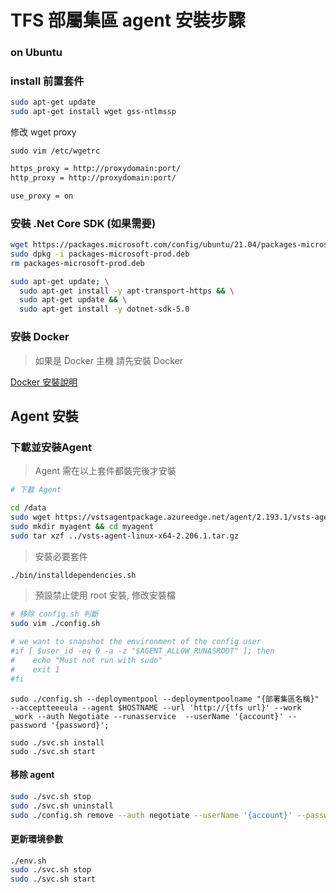 # TFS 部屬集區 agent 安裝步驟

### on Ubuntu

### install 前置套件

```bash
sudo apt-get update
sudo apt-get install wget gss-ntlmssp
```

修改 wget proxy

```bah
sudo vim /etc/wgetrc
```

```bash
https_proxy = http://proxydomain:port/
http_proxy = http://proxydomain:port/

use_proxy = on
```

### 安裝 .Net Core SDK (如果需要)

```bash
wget https://packages.microsoft.com/config/ubuntu/21.04/packages-microsoft-prod.deb -O packages-microsoft-prod.deb
sudo dpkg -i packages-microsoft-prod.deb
rm packages-microsoft-prod.deb

sudo apt-get update; \
  sudo apt-get install -y apt-transport-https && \
  sudo apt-get update && \
  sudo apt-get install -y dotnet-sdk-5.0
```

### 安裝 Docker

> 如果是 Docker 主機 請先安裝 Docker

[Docker 安裝說明](https://github.evertrust.com.tw/EA/docker_install)

## Agent 安裝

### 下載並安裝Agent

> Agent 需在以上套件都裝完後才安裝

```bash
# 下載 Agent

cd /data
sudo wget https://vstsagentpackage.azureedge.net/agent/2.193.1/vsts-agent-linux-x64-2.206.1.tar.gz
sudo mkdir myagent && cd myagent
sudo tar xzf ../vsts-agent-linux-x64-2.206.1.tar.gz
```

> 安裝必要套件

```bash
./bin/installdependencies.sh
```

> 預設禁止使用 root 安裝, 修改安裝檔

```bash
# 移除 config.sh 判斷
sudo vim ./config.sh
```

```bash
# we want to snapshot the environment of the config user
#if [ $user_id -eq 0 -a -z "$AGENT_ALLOW_RUNASROOT" ]; then
#    echo "Must not run with sudo"
#    exit 1
#fi
```

```
sudo ./config.sh --deploymentpool --deploymentpoolname "{部署集區名稱}" --acceptteeeula --agent $HOSTNAME --url 'http://{tfs url}' --work _work --auth Negotiate --runasservice  --userName '{account}' --password '{password}';

sudo ./svc.sh install
sudo ./svc.sh start
```

#### 移除 agent

```bash
sudo ./svc.sh stop
sudo ./svc.sh uninstall
sudo ./config.sh remove --auth negotiate --userName '{account}' --password '{password}'
```

#### 更新環境參數

```bash
./env.sh
sudo ./svc.sh stop
sudo ./svc.sh start
```
